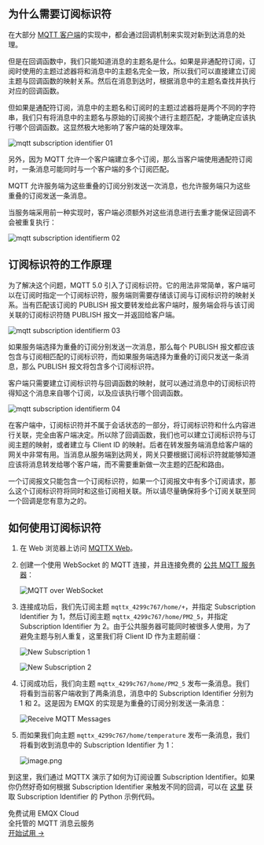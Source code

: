 ## 为什么需要订阅标识符

在大部分 [MQTT 客户端](https://www.emqx.com/zh/mqtt-client-sdk)的实现中，都会通过回调机制来实现对新到达消息的处理。

但是在回调函数中，我们只能知道消息的主题名是什么。如果是非通配符订阅，订阅时使用的主题过滤器将和消息中的主题名完全一致，所以我们可以直接建立订阅主题与回调函数的映射关系。然后在消息到达时，根据消息中的主题名查找并执行对应的回调函数。

但如果是通配符订阅，消息中的主题名和订阅时的主题过滤器将是两个不同的字符串，我们只有将消息中的主题名与原始的订阅挨个进行主题匹配，才能确定应该执行哪个回调函数。这显然极大地影响了客户端的处理效率。

![mqtt subscription identifier 01](https://assets.emqx.com/images/27648a4465bf3948af3a61e533fd8aad.png)

另外，因为 MQTT 允许一个客户端建立多个订阅，那么当客户端使用通配符订阅时，一条消息可能同时与一个客户端的多个订阅匹配。

MQTT 允许服务端为这些重叠的订阅分别发送一次消息，也允许服务端只为这些重叠的订阅发送一条消息。

当服务端采用前一种实现时，客户端必须额外对这些消息进行去重才能保证回调不会被重复执行：

![mqtt subscription identifierm 02](https://assets.emqx.com/images/88ef650cac1ae4196fc008cda7d73279.png)

## 订阅标识符的工作原理

为了解决这个问题，MQTT 5.0 引入了订阅标识符。它的用法非常简单，客户端可以在订阅时指定一个订阅标识符，服务端则需要存储该订阅与订阅标识符的映射关系。当有匹配该订阅的 PUBLISH 报文要转发给此客户端时，服务端会将与该订阅关联的订阅标识符随 PUBLISH 报文一并返回给客户端。

![mqtt subscription identifierm 03](https://assets.emqx.com/images/e31a72810ff815d622b68f501094a44a.png)

如果服务端选择为重叠的订阅分别发送一次消息，那么每个 PUBLISH 报文都应该包含与订阅相匹配的订阅标识符，而如果服务端选择为重叠的订阅只发送一条消息，那么 PUBLISH 报文将包含多个订阅标识符。

客户端只需要建立订阅标识符与回调函数的映射，就可以通过消息中的订阅标识符得知这个消息来自哪个订阅，以及应该执行哪个回调函数。

![mqtt subscription identifierm 04](https://assets.emqx.com/images/3ddfab45720fc724434c2edaf47662f6.png)

在客户端中，订阅标识符并不属于会话状态的一部分，将订阅标识符和什么内容进行关联，完全由客户端决定。所以除了回调函数，我们也可以建立订阅标识符与订阅主题的映射，或者建立与 Client ID 的映射。后者在转发服务端消息给客户端的网关中非常有用。当消息从服务端到达网关，网关只要根据订阅标识符就能够知道应该将消息转发给哪个客户端，而不需要重新做一次主题的匹配和路由。

一个订阅报文只能包含一个订阅标识符，如果一个订阅报文中有多个订阅请求，那么这个订阅标识符将同时和这些订阅相关联。所以请尽量确保将多个订阅关联至同一个回调是您有意为之的。

## 如何使用订阅标识符

1. 在 Web 浏览器上访问 [MQTTX Web](https://mqttx.app/web-client/)。

2. 创建一个使用 WebSocket 的 MQTT 连接，并且连接免费的 [公共 MQTT 服务器](https://www.emqx.com/zh/mqtt/public-mqtt5-broker)：

   ![MQTT over WebSocket](https://assets.emqx.com/images/e1c10cbd018d0742f21f3b371ec89c6a.png)

3. 连接成功后，我们先订阅主题 `mqttx_4299c767/home/+`，并指定 Subscription Identifier 为 1，然后订阅主题 `mqttx_4299c767/home/PM2_5`，并指定 Subscription Identifier 为 2。由于公共服务器可能同时被很多人使用，为了避免主题与别人重复，这里我们将 Client ID 作为主题前缀：

   ![New Subscription 1](https://assets.emqx.com/images/f3c0aed851e02f20aae69cf100b167d6.png)

   ![New Subscription 2](https://assets.emqx.com/images/212728b6ae71b5baf73a860f75d4545a.png)

4. 订阅成功后，我们向主题 `mqttx_4299c767/home/PM2_5` 发布一条消息。我们将看到当前客户端收到了两条消息，消息中的 Subscription Identifier 分别为 1 和 2。这是因为 EMQX 的实现是为重叠的订阅分别发送一条消息：

   ![Receive MQTT Messages](https://assets.emqx.com/images/fd38994dea83422bb31a85b5c14711b1.png)

5. 而如果我们向主题 `mqttx_4299c767/home/temperature` 发布一条消息，我们将看到收到消息中的 Subscription Identifier 为 1：

   ![image.png](https://assets.emqx.com/images/f0a2dba909a1efa8fab0b07ea961a959.png)

到这里，我们通过 MQTTX 演示了如何为订阅设置 Subscription Identifier。如果你仍然好奇如何根据 Subscription Identifier 来触发不同的回调，可以在 [这里](https://github.com/emqx/MQTT-Feature-Examples)  获取 Subscription Identifier 的 Python 示例代码。



<section class="promotion">
    <div>
        免费试用 EMQX Cloud
        <div class="is-size-14 is-text-normal has-text-weight-normal">全托管的 MQTT 消息云服务</div>
    </div>
    <a href="https://accounts-zh.emqx.com/signup?continue=https://cloud.emqx.com/console/deployments/0?oper=new" class="button is-gradient px-5">开始试用 →</a>
</section>

